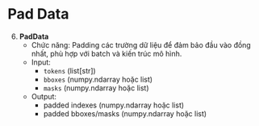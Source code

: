 # Pad Data

6. **PadData**
   - Chức năng: Padding các trường dữ liệu để đảm bảo đầu vào đồng nhất, phù hợp với batch và kiến trúc mô hình.
   - Input:
       - `tokens` (list[str])
       - `bboxes` (numpy.ndarray hoặc list)
       - `masks` (numpy.ndarray hoặc list)
   - Output:
       - padded indexes (numpy.ndarray hoặc list)
       - padded bboxes/masks (numpy.ndarray hoặc list)
